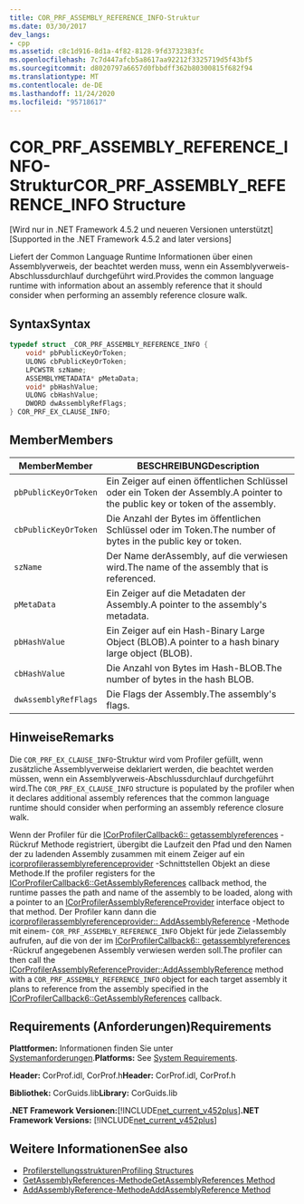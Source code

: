 ```yaml
---
title: COR_PRF_ASSEMBLY_REFERENCE_INFO-Struktur
ms.date: 03/30/2017
dev_langs:
- cpp
ms.assetid: c8c1d916-8d1a-4f82-8128-9fd3732383fc
ms.openlocfilehash: 7c7d447afcb5a8617aa92212f3325719d5f43bf5
ms.sourcegitcommit: d8020797a6657d0fbbdff362b80300815f682f94
ms.translationtype: MT
ms.contentlocale: de-DE
ms.lasthandoff: 11/24/2020
ms.locfileid: "95718617"
---
```

# <a name="cor_prf_assembly_reference_info-structure"></a><span data-ttu-id="48d32-102">COR_PRF_ASSEMBLY_REFERENCE_INFO-Struktur</span><span class="sxs-lookup"><span data-stu-id="48d32-102">COR_PRF_ASSEMBLY_REFERENCE_INFO Structure</span></span>

<span data-ttu-id="48d32-103">[Wird nur in .NET Framework 4.5.2 und neueren Versionen unterstützt]</span><span class="sxs-lookup"><span data-stu-id="48d32-103">[Supported in the .NET Framework 4.5.2 and later versions]</span></span>  
  
 <span data-ttu-id="48d32-104">Liefert der Common Language Runtime Informationen über einen Assemblyverweis, der beachtet werden muss, wenn ein Assemblyverweis-Abschlussdurchlauf durchgeführt wird.</span><span class="sxs-lookup"><span data-stu-id="48d32-104">Provides the common language runtime with information about an assembly reference that it should consider when performing an assembly reference closure walk.</span></span>  
  
## <a name="syntax"></a><span data-ttu-id="48d32-105">Syntax</span><span class="sxs-lookup"><span data-stu-id="48d32-105">Syntax</span></span>  
  
```cpp  
typedef struct _COR_PRF_ASSEMBLY_REFERENCE_INFO {  
    void* pbPublicKeyOrToken;  
    ULONG cbPublicKeyOrToken;  
    LPCWSTR szName;  
    ASSEMBLYMETADATA* pMetaData;  
    void* pbHashValue;  
    ULONG cbHashValue;  
    DWORD dwAssemblyRefFlags;  
} COR_PRF_EX_CLAUSE_INFO;  
```  
  
## <a name="members"></a><span data-ttu-id="48d32-106">Member</span><span class="sxs-lookup"><span data-stu-id="48d32-106">Members</span></span>  
  
|<span data-ttu-id="48d32-107">Member</span><span class="sxs-lookup"><span data-stu-id="48d32-107">Member</span></span>|<span data-ttu-id="48d32-108">BESCHREIBUNG</span><span class="sxs-lookup"><span data-stu-id="48d32-108">Description</span></span>|  
|------------|-----------------|  
|`pbPublicKeyOrToken`|<span data-ttu-id="48d32-109">Ein Zeiger auf einen öffentlichen Schlüssel oder ein Token der Assembly.</span><span class="sxs-lookup"><span data-stu-id="48d32-109">A pointer to the public key or token of the assembly.</span></span>|  
|`cbPublicKeyOrToken`|<span data-ttu-id="48d32-110">Die Anzahl der Bytes im öffentlichen Schlüssel oder im Token.</span><span class="sxs-lookup"><span data-stu-id="48d32-110">The number of bytes in the public key or token.</span></span>|  
|`szName`|<span data-ttu-id="48d32-111">Der Name derAssembly, auf die verwiesen wird.</span><span class="sxs-lookup"><span data-stu-id="48d32-111">The name of the assembly that is referenced.</span></span>|  
|`pMetaData`|<span data-ttu-id="48d32-112">Ein Zeiger auf die Metadaten der Assembly.</span><span class="sxs-lookup"><span data-stu-id="48d32-112">A pointer to the assembly's metadata.</span></span>|  
|`pbHashValue`|<span data-ttu-id="48d32-113">Ein Zeiger auf ein Hash-Binary Large Object (BLOB).</span><span class="sxs-lookup"><span data-stu-id="48d32-113">A pointer to a hash binary large object (BLOB).</span></span>|  
|`cbHashValue`|<span data-ttu-id="48d32-114">Die Anzahl von Bytes im Hash-BLOB.</span><span class="sxs-lookup"><span data-stu-id="48d32-114">The number of bytes in the hash BLOB.</span></span>|  
|`dwAssemblyRefFlags`|<span data-ttu-id="48d32-115">Die Flags der Assembly.</span><span class="sxs-lookup"><span data-stu-id="48d32-115">The assembly's flags.</span></span>|  
  
## <a name="remarks"></a><span data-ttu-id="48d32-116">Hinweise</span><span class="sxs-lookup"><span data-stu-id="48d32-116">Remarks</span></span>  

 <span data-ttu-id="48d32-117">Die `COR_PRF_EX_CLAUSE_INFO`-Struktur wird vom Profiler gefüllt, wenn zusätzliche Assemblyverweise deklariert werden, die beachtet werden müssen, wenn ein Assemblyverweis-Abschlussdurchlauf durchgeführt wird.</span><span class="sxs-lookup"><span data-stu-id="48d32-117">The `COR_PRF_EX_CLAUSE_INFO` structure is populated by the profiler when it declares additional assembly references that the common language runtime should consider when performing an assembly reference closure walk.</span></span>  
  
 <span data-ttu-id="48d32-118">Wenn der Profiler für die [ICorProfilerCallback6:: getassemblyreferences](icorprofilercallback6-getassemblyreferences-method.md) -Rückruf Methode registriert, übergibt die Laufzeit den Pfad und den Namen der zu ladenden Assembly zusammen mit einem Zeiger auf ein [icorprofilerassemblyreferenceprovider](icorprofilerassemblyreferenceprovider-interface.md) -Schnittstellen Objekt an diese Methode.</span><span class="sxs-lookup"><span data-stu-id="48d32-118">If the profiler registers for the [ICorProfilerCallback6::GetAssemblyReferences](icorprofilercallback6-getassemblyreferences-method.md) callback method, the runtime passes the path and name of the assembly to be loaded, along with a pointer to an [ICorProfilerAssemblyReferenceProvider](icorprofilerassemblyreferenceprovider-interface.md) interface object to that method.</span></span> <span data-ttu-id="48d32-119">Der Profiler kann dann die [icorprofilerassemblyreferenceprovider:: AddAssemblyReference](icorprofilerassemblyreferenceprovider-addassemblyreference-method.md) -Methode mit einem- `COR_PRF_ASSEMBLY_REFERENCE_INFO` Objekt für jede Zielassembly aufrufen, auf die von der im [ICorProfilerCallback6:: getassemblyreferences](icorprofilercallback6-getassemblyreferences-method.md) -Rückruf angegebenen Assembly verwiesen werden soll.</span><span class="sxs-lookup"><span data-stu-id="48d32-119">The profiler can then call the [ICorProfilerAssemblyReferenceProvider::AddAssemblyReference](icorprofilerassemblyreferenceprovider-addassemblyreference-method.md) method with a `COR_PRF_ASSEMBLY_REFERENCE_INFO` object for each target assembly it plans to reference from the assembly specified in the [ICorProfilerCallback6::GetAssemblyReferences](icorprofilercallback6-getassemblyreferences-method.md) callback.</span></span>  
  
## <a name="requirements"></a><span data-ttu-id="48d32-120">Requirements (Anforderungen)</span><span class="sxs-lookup"><span data-stu-id="48d32-120">Requirements</span></span>  

 <span data-ttu-id="48d32-121">**Plattformen:** Informationen finden Sie unter [Systemanforderungen](../../get-started/system-requirements.md).</span><span class="sxs-lookup"><span data-stu-id="48d32-121">**Platforms:** See [System Requirements](../../get-started/system-requirements.md).</span></span>  
  
 <span data-ttu-id="48d32-122">**Header:** CorProf.idl, CorProf.h</span><span class="sxs-lookup"><span data-stu-id="48d32-122">**Header:** CorProf.idl, CorProf.h</span></span>  
  
 <span data-ttu-id="48d32-123">**Bibliothek:** CorGuids.lib</span><span class="sxs-lookup"><span data-stu-id="48d32-123">**Library:** CorGuids.lib</span></span>  
  
 <span data-ttu-id="48d32-124">**.NET Framework Versionen:**[!INCLUDE[net_current_v452plus](../../../../includes/net-current-v452plus-md.md)]</span><span class="sxs-lookup"><span data-stu-id="48d32-124">**.NET Framework Versions:** [!INCLUDE[net_current_v452plus](../../../../includes/net-current-v452plus-md.md)]</span></span>  
  
## <a name="see-also"></a><span data-ttu-id="48d32-125">Weitere Informationen</span><span class="sxs-lookup"><span data-stu-id="48d32-125">See also</span></span>

- [<span data-ttu-id="48d32-126">Profilerstellungsstrukturen</span><span class="sxs-lookup"><span data-stu-id="48d32-126">Profiling Structures</span></span>](profiling-structures.md)
- [<span data-ttu-id="48d32-127">GetAssemblyReferences-Methode</span><span class="sxs-lookup"><span data-stu-id="48d32-127">GetAssemblyReferences Method</span></span>](icorprofilercallback6-getassemblyreferences-method.md)
- [<span data-ttu-id="48d32-128">AddAssemblyReference-Methode</span><span class="sxs-lookup"><span data-stu-id="48d32-128">AddAssemblyReference Method</span></span>](icorprofilerassemblyreferenceprovider-addassemblyreference-method.md)
